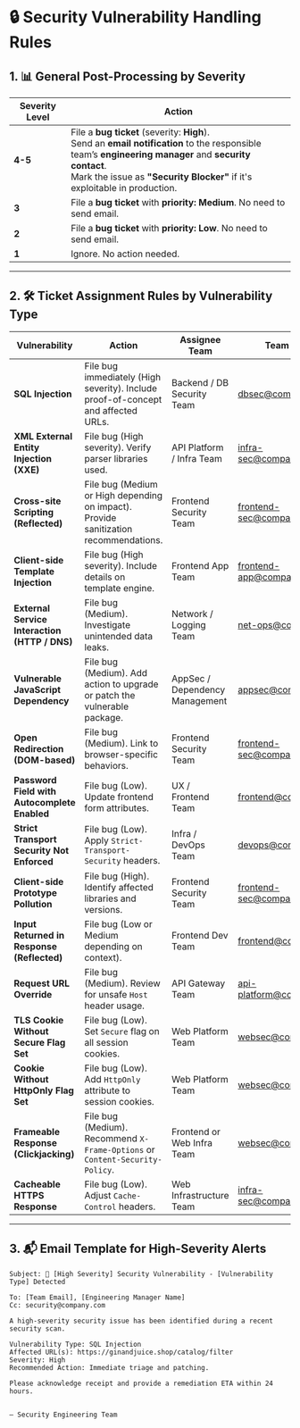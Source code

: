 
# 🔒 Security Vulnerability Handling Rules

## 1. 📊 General Post-Processing by Severity

| Severity Level | Action |
|----------------|--------|
| **4-5** | File a **bug ticket** (severity: **High**).<br>Send an **email notification** to the responsible team’s **engineering manager** and **security contact**.<br>Mark the issue as **"Security Blocker"** if it's exploitable in production. |
| **3** | File a **bug ticket** with **priority: Medium**. No need to send email. 
| **2** | File a **bug ticket** with **priority: Low**. No need to send email. 
| **1** | Ignore. No action needed. 

---

## 2. 🛠️ Ticket Assignment Rules by Vulnerability Type

| Vulnerability | Action | Assignee Team | Team Email |
|---------------|--------|---------------|------------|
| **SQL Injection** | File bug immediately (High severity). Include proof-of-concept and affected URLs. | Backend / DB Security Team | dbsec@company.com |
| **XML External Entity Injection (XXE)** | File bug (High severity). Verify parser libraries used. | API Platform / Infra Team | infra-sec@company.com |
| **Cross-site Scripting (Reflected)** | File bug (Medium or High depending on impact). Provide sanitization recommendations. | Frontend Security Team | frontend-sec@company.com |
| **Client-side Template Injection** | File bug (High severity). Include details on template engine. | Frontend App Team | frontend-app@company.com |
| **External Service Interaction (HTTP / DNS)** | File bug (Medium). Investigate unintended data leaks. | Network / Logging Team | net-ops@company.com |
| **Vulnerable JavaScript Dependency** | File bug (Medium). Add action to upgrade or patch the vulnerable package. | AppSec / Dependency Management | appsec@company.com |
| **Open Redirection (DOM-based)** | File bug (Medium). Link to browser-specific behaviors. | Frontend Security Team | frontend-sec@company.com |
| **Password Field with Autocomplete Enabled** | File bug (Low). Update frontend form attributes. | UX / Frontend Team | frontend@company.com |
| **Strict Transport Security Not Enforced** | File bug (Low). Apply `Strict-Transport-Security` headers. | Infra / DevOps Team | devops@company.com |
| **Client-side Prototype Pollution** | File bug (High). Identify affected libraries and versions. | Frontend Security Team | frontend-sec@company.com |
| **Input Returned in Response (Reflected)** | File bug (Low or Medium depending on context). | Frontend Dev Team | frontend@company.com |
| **Request URL Override** | File bug (Medium). Review for unsafe `Host` header usage. | API Gateway Team | api-platform@company.com |
| **TLS Cookie Without Secure Flag Set** | File bug (Low). Set `Secure` flag on all session cookies. | Web Platform Team | websec@company.com |
| **Cookie Without HttpOnly Flag Set** | File bug (Low). Add `HttpOnly` attribute to session cookies. | Web Platform Team | websec@company.com |
| **Frameable Response (Clickjacking)** | File bug (Medium). Recommend `X-Frame-Options` or `Content-Security-Policy`. | Frontend or Web Infra Team | websec@company.com |
| **Cacheable HTTPS Response** | File bug (Low). Adjust `Cache-Control` headers. | Web Infrastructure Team | infra-sec@company.com |

---

## 3. 📬 Email Template for High-Severity Alerts

```
Subject: 🔴 [High Severity] Security Vulnerability - [Vulnerability Type] Detected

To: [Team Email], [Engineering Manager Name]  
Cc: security@company.com

A high-severity security issue has been identified during a recent security scan.

Vulnerability Type: SQL Injection  
Affected URL(s): https://ginandjuice.shop/catalog/filter  
Severity: High  
Recommended Action: Immediate triage and patching.

Please acknowledge receipt and provide a remediation ETA within 24 hours.


— Security Engineering Team
```
